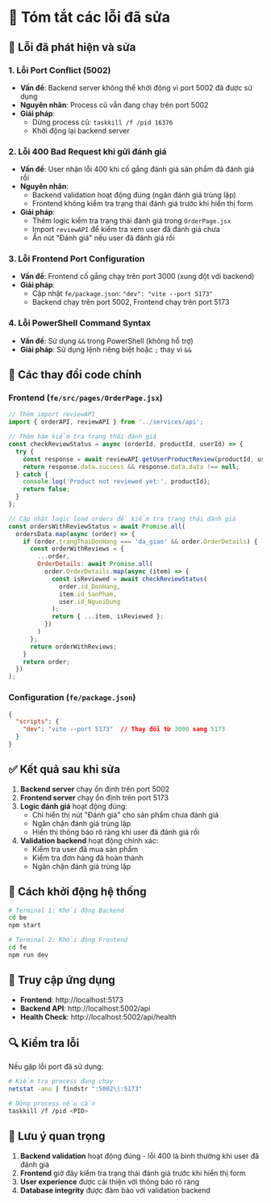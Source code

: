 # 🔧 Tóm tắt các lỗi đã sửa

## 🚨 Lỗi đã phát hiện và sửa

### 1. **Lỗi Port Conflict (5002)**
- **Vấn đề**: Backend server không thể khởi động vì port 5002 đã được sử dụng
- **Nguyên nhân**: Process cũ vẫn đang chạy trên port 5002
- **Giải pháp**: 
  - Dừng process cũ: `taskkill /f /pid 16376`
  - Khởi động lại backend server

### 2. **Lỗi 400 Bad Request khi gửi đánh giá**
- **Vấn đề**: User nhận lỗi 400 khi cố gắng đánh giá sản phẩm đã đánh giá rồi
- **Nguyên nhân**: 
  - Backend validation hoạt động đúng (ngăn đánh giá trùng lặp)
  - Frontend không kiểm tra trạng thái đánh giá trước khi hiển thị form
- **Giải pháp**:
  - Thêm logic kiểm tra trạng thái đánh giá trong `OrderPage.jsx`
  - Import `reviewAPI` để kiểm tra xem user đã đánh giá chưa
  - Ẩn nút "Đánh giá" nếu user đã đánh giá rồi

### 3. **Lỗi Frontend Port Configuration**
- **Vấn đề**: Frontend cố gắng chạy trên port 3000 (xung đột với backend)
- **Giải pháp**: 
  - Cập nhật `fe/package.json`: `"dev": "vite --port 5173"`
  - Backend chạy trên port 5002, Frontend chạy trên port 5173

### 4. **Lỗi PowerShell Command Syntax**
- **Vấn đề**: Sử dụng `&&` trong PowerShell (không hỗ trợ)
- **Giải pháp**: Sử dụng lệnh riêng biệt hoặc `;` thay vì `&&`

## 🔧 Các thay đổi code chính

### Frontend (`fe/src/pages/OrderPage.jsx`)
```javascript
// Thêm import reviewAPI
import { orderAPI, reviewAPI } from '../services/api';

// Thêm hàm kiểm tra trạng thái đánh giá
const checkReviewStatus = async (orderId, productId, userId) => {
  try {
    const response = await reviewAPI.getUserProductReview(productId, userId, orderId);
    return response.data.success && response.data.data !== null;
  } catch {
    console.log('Product not reviewed yet:', productId);
    return false;
  }
};

// Cập nhật logic load orders để kiểm tra trạng thái đánh giá
const ordersWithReviewStatus = await Promise.all(
  ordersData.map(async (order) => {
    if (order.trangThaiDonHang === 'da_giao' && order.OrderDetails) {
      const orderWithReviews = {
        ...order,
        OrderDetails: await Promise.all(
          order.OrderDetails.map(async (item) => {
            const isReviewed = await checkReviewStatus(
              order.id_DonHang, 
              item.id_SanPham, 
              user.id_NguoiDung
            );
            return { ...item, isReviewed };
          })
        )
      };
      return orderWithReviews;
    }
    return order;
  })
);
```

### Configuration (`fe/package.json`)
```json
{
  "scripts": {
    "dev": "vite --port 5173"  // Thay đổi từ 3000 sang 5173
  }
}
```

## ✅ Kết quả sau khi sửa

1. **Backend server** chạy ổn định trên port 5002
2. **Frontend server** chạy ổn định trên port 5173
3. **Logic đánh giá** hoạt động đúng:
   - Chỉ hiển thị nút "Đánh giá" cho sản phẩm chưa đánh giá
   - Ngăn chặn đánh giá trùng lặp
   - Hiển thị thông báo rõ ràng khi user đã đánh giá rồi
4. **Validation backend** hoạt động chính xác:
   - Kiểm tra user đã mua sản phẩm
   - Kiểm tra đơn hàng đã hoàn thành
   - Ngăn chặn đánh giá trùng lặp

## 🚀 Cách khởi động hệ thống

```bash
# Terminal 1: Khởi động Backend
cd be
npm start

# Terminal 2: Khởi động Frontend  
cd fe
npm run dev
```

## 📱 Truy cập ứng dụng

- **Frontend**: http://localhost:5173
- **Backend API**: http://localhost:5002/api
- **Health Check**: http://localhost:5002/api/health

## 🔍 Kiểm tra lỗi

Nếu gặp lỗi port đã sử dụng:
```bash
# Kiểm tra process đang chạy
netstat -ano | findstr ":5002\|:5173"

# Dừng process nếu cần
taskkill /f /pid <PID>
```

## 📝 Lưu ý quan trọng

1. **Backend validation** hoạt động đúng - lỗi 400 là bình thường khi user đã đánh giá
2. **Frontend** giờ đây kiểm tra trạng thái đánh giá trước khi hiển thị form
3. **User experience** được cải thiện với thông báo rõ ràng
4. **Database integrity** được đảm bảo với validation backend
